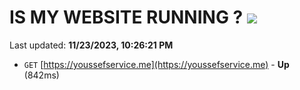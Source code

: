 # IS MY WEBSITE RUNNING ? [![](https://img.shields.io/static/v1?label=Sponsor&message=%E2%9D%A4&logo=GitHub&color=%23fe8e86)](https://github.com/sponsors/<username>)

Last updated: **11/23/2023, 10:26:21 PM**

- `GET` [https://youssefservice.me](https://youssefservice.me) - **Up** (842ms)
